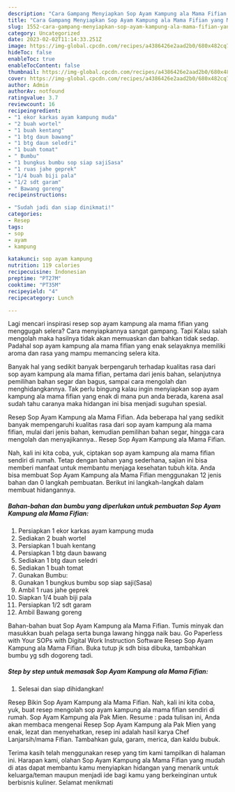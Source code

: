 ```yaml
---
description: "Cara Gampang Menyiapkan Sop Ayam Kampung ala Mama Fifian yang Menggugah Selera, Buat Buka Puasa Menggugah Selera"
title: "Cara Gampang Menyiapkan Sop Ayam Kampung ala Mama Fifian yang Menggugah Selera, Buat Buka Puasa Menggugah Selera"
slug: 1552-cara-gampang-menyiapkan-sop-ayam-kampung-ala-mama-fifian-yang-menggugah-selera-buat-buka-puasa-menggugah-selera
category: Uncategorized
date: 2023-02-02T11:14:33.251Z
image: https://img-global.cpcdn.com/recipes/a4386426e2aad2b0/680x482cq70/sop-ayam-kampung-ala-mama-fifian-foto-resep-utama.jpg
hideToc: false
enableToc: true
enableTocContent: false
thumbnail: https://img-global.cpcdn.com/recipes/a4386426e2aad2b0/680x482cq70/sop-ayam-kampung-ala-mama-fifian-foto-resep-utama.jpg
cover: https://img-global.cpcdn.com/recipes/a4386426e2aad2b0/680x482cq70/sop-ayam-kampung-ala-mama-fifian-foto-resep-utama.jpg
author: Admin
authorAv: notfound
ratingvalue: 3.7
reviewcount: 16
recipeingredient:
- "1 ekor karkas ayam kampung muda"
- "2 buah wortel"
- "1 buah kentang"
- "1 btg daun bawang"
- "1 btg daun seledri"
- "1 buah tomat"
- " Bumbu"
- "1 bungkus bumbu sop siap sajiSasa"
- "1 ruas jahe geprek"
- "1/4 buah biji pala"
- "1/2 sdt garam"
- " Bawang goreng"
recipeinstructions:

- "Sudah jadi dan siap dinikmati!"
categories:
- Resep
tags:
- sop
- ayam
- kampung

katakunci: sop ayam kampung 
nutrition: 119 calories
recipecuisine: Indonesian
preptime: "PT27M"
cooktime: "PT35M"
recipeyield: "4"
recipecategory: Lunch

---
```



Lagi mencari inspirasi resep sop ayam kampung ala mama fifian yang menggugah selera? Cara menyiapkannya sangat gampang. Tapi Kalau salah mengolah maka hasilnya tidak akan memuaskan dan bahkan tidak sedap. Padahal sop ayam kampung ala mama fifian yang enak selayaknya memiliki aroma dan rasa yang mampu memancing selera kita.


Banyak hal yang sedikit banyak berpengaruh terhadap kualitas rasa dari sop ayam kampung ala mama fifian, pertama dari jenis bahan, selanjutnya pemilihan bahan segar dan bagus, sampai cara mengolah dan menghidangkannya. Tak perlu bingung kalau ingin menyiapkan sop ayam kampung ala mama fifian yang enak di mana pun anda berada, karena asal sudah tahu caranya maka hidangan ini bisa menjadi suguhan spesial.

Resep Sop Ayam Kampung ala Mama Fifian. Ada beberapa hal yang sedikit banyak mempengaruhi kualitas rasa dari sop ayam kampung ala mama fifian, mulai dari jenis bahan, kemudian pemilihan bahan segar, hingga cara mengolah dan menyajikannya.. Resep Sop Ayam Kampung ala Mama Fifian.


Nah, kali ini kita coba, yuk, ciptakan sop ayam kampung ala mama fifian sendiri di rumah. Tetap dengan bahan yang sederhana, sajian ini bisa memberi manfaat untuk membantu menjaga kesehatan tubuh kita. Anda bisa membuat Sop Ayam Kampung ala Mama Fifian menggunakan 12 jenis bahan dan 0 langkah pembuatan. Berikut ini langkah-langkah dalam membuat hidangannya.

<!--inarticleads1-->

##### Bahan-bahan dan bumbu yang diperlukan untuk pembuatan Sop Ayam Kampung ala Mama Fifian:

1. Persiapkan 1 ekor karkas ayam kampung muda
1. Sediakan 2 buah wortel
1. Persiapkan 1 buah kentang
1. Persiapkan 1 btg daun bawang
1. Sediakan 1 btg daun seledri
1. Sediakan 1 buah tomat
1. Gunakan  Bumbu:
1. Gunakan 1 bungkus bumbu sop siap saji(Sasa)
1. Ambil 1 ruas jahe geprek
1. Siapkan 1/4 buah biji pala
1. Persiapkan 1/2 sdt garam
1. Ambil  Bawang goreng


Bahan-bahan buat Sop Ayam Kampung ala Mama Fifian. Tumis minyak dan masukkan buah pelaga serta bunga lawang hingga naik bau. Go Paperless with Your SOPs with Digital Work Instruction Software Resep Sop Ayam Kampung ala Mama Fifian. Buka tutup jk sdh bisa dibuka, tambahkan bumbu yg sdh dogoreng tadi. 

<!--inarticleads2-->

##### Step by step untuk memasak Sop Ayam Kampung ala Mama Fifian:


1. Selesai dan siap dihidangkan!

Resep Bikin Sop Ayam Kampung ala Mama Fifian. Nah, kali ini kita coba, yuk, buat resep mengolah sop ayam kampung ala mama fifian sendiri di rumah. Sop Ayam Kampung ala Pak Mien. Resume : pada tulisan ini, Anda akan membaca mengenai Resep Sop Ayam Kampung ala Pak Mien yang enak, lezat dan menyehatkan, resep ini adalah hasil karya Chef Lanjarsih/mama Fifian. Tambahkan gula, garam, merica, dan kaldu bubuk. 

Terima kasih telah menggunakan resep yang tim kami tampilkan di halaman ini. Harapan kami, olahan Sop Ayam Kampung ala Mama Fifian yang mudah di atas dapat membantu kamu menyiapkan hidangan yang menarik untuk keluarga/teman maupun menjadi ide bagi kamu yang berkeinginan untuk berbisnis kuliner. Selamat menikmati
